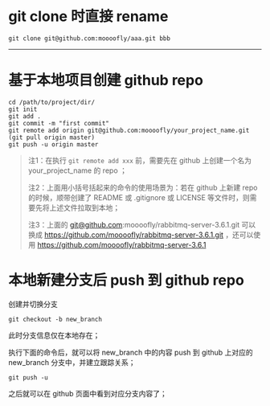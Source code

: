 

# git clone 时直接 rename

```shell
git clone git@github.com:moooofly/aaa.git bbb
```


----------



# 基于本地项目创建 github repo

```shell
cd /path/to/project/dir/
git init
git add .
git commit -m "first commit"
git remote add origin git@github.com:moooofly/your_project_name.git
(git pull origin master)
git push -u origin master
```

> 注1：在执行 `git remote add xxx` 前，需要先在 github 上创建一个名为 your_project_name 的 repo ；
> 
> 注2：上面用小括号括起来的命令的使用场景为：若在 github 上新建 repo 的时候，顺带创建了 README 或 .gitignore 或 LICENSE 等文件时，则需要先将上述文件拉取到本地；
> 
> 注3：上面的 git@github.com:moooofly/rabbitmq-server-3.6.1.git 可以换成 https://github.com/moooofly/rabbitmq-server-3.6.1.git ，还可以使用 https://github.com/moooofly/rabbitmq-server-3.6.1


# 本地新建分支后 push 到 github repo


创建并切换分支

```shell
git checkout -b new_branch
```
此时分支信息仅在本地存在；

执行下面的命令后，就可以将 new_branch 中的内容 push 到 github 上对应的 new_branch 分支中，并建立跟踪关系；

```shell
git push -u
```

之后就可以在 github 页面中看到对应分支内容了；

